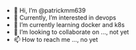- 👋 Hi, I’m @patrickmm639
- 👀 Currently, I’m interested in devops
- 🌱 I’m currently learning docker and k8s
- 💞️ I’m looking to collaborate on ..., not yet
- 📫 How to reach me ..., no yet

<!---
patrickmm639/patrickmm639 is a ✨ special ✨ repository because its `README.md` (this file) appears on your GitHub profile.
You can click the Preview link to take a look at your changes.
--->
